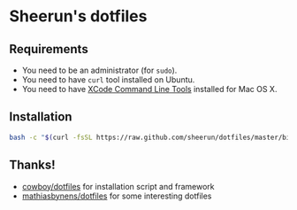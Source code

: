 # Sheerun's dotfiles

## Requirements

* You need to be an administrator (for `sudo`).
* You need to have `curl` tool installed on Ubuntu.
* You need to have [XCode Command Line Tools](https://developer.apple.com/downloads/index.action?=command%20line%20tools) installed for Mac OS X.

## Installation

```sh
bash -c "$(curl -fsSL https://raw.github.com/sheerun/dotfiles/master/bin/dotfiles)"
```

## Thanks!

* [cowboy/dotfiles](https://github.com/cowboy/dotfiles) for installation script and framework
* [mathiasbynens/dotfiles](https://github.com/mathiasbynens/dotfiles) for some interesting dotfiles
